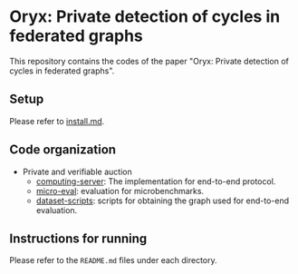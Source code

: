 # Oryx: Private detection of cycles in federated graphs

This repository contains the codes of the paper "Oryx: Private detection of cycles in federated graphs".

## Setup
Please refer to [install.md](./install.md).

## Code organization
+ Private and verifiable auction
    + [computing-server](./computing-server/):
      The implementation for end-to-end protocol.
    + [micro-eval](./micro-eval): evaluation for microbenchmarks.
    + [dataset-scripts](./dataset-scripts/):
      scripts for obtaining the graph used for end-to-end evaluation.

## Instructions for running
Please refer to the `README.md` files under each directory.